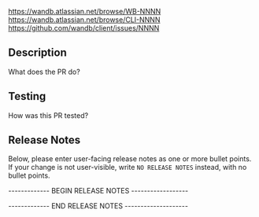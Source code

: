 <!--
  Name your PR: (Use one of the below formats)
  - [CLI-NNNN] Brief description of changes if jira ticket
  - [WB-NNNN] Brief description of changes if jira ticket
  - Brief description of changes

  Also:
  - Mark your PR as a Draft if it isnt ready for merge yet
-->

<!-- Include one or more of the following issue URLs if applicable -->
https://wandb.atlassian.net/browse/WB-NNNN
https://wandb.atlassian.net/browse/CLI-NNNN
https://github.com/wandb/client/issues/NNNN

Description
-----------

What does the PR do?

Testing
-------

How was this PR tested?

Release Notes
-------------

Below, please enter user-facing release notes as one or more bullet points. If your change is not user-visible, write `NO RELEASE NOTES` instead, with no bullet points.

------------- BEGIN RELEASE NOTES ------------------

------------- END RELEASE NOTES --------------------
